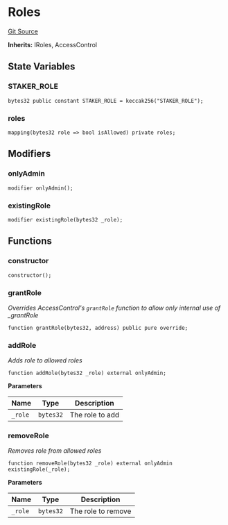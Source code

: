 # Roles
[Git Source](https://github.com/Aharonla/Eoracle-assignment/blob/7db76df3801c3532d6529fee9d7faf2bcd647e83/src/Roles.sol)

**Inherits:**
IRoles, AccessControl


## State Variables
### STAKER_ROLE

```solidity
bytes32 public constant STAKER_ROLE = keccak256("STAKER_ROLE");
```


### roles

```solidity
mapping(bytes32 role => bool isAllowed) private roles;
```

## Modifiers

### onlyAdmin


```solidity
modifier onlyAdmin();
```

### existingRole


```solidity
modifier existingRole(bytes32 _role);
```

## Functions

### constructor


```solidity
constructor();
```

### grantRole

*Overrides AccessControl's `grantRole` function to allow only internal use of _grantRole*


```solidity
function grantRole(bytes32, address) public pure override;
```

### addRole

*Adds role to allowed roles*


```solidity
function addRole(bytes32 _role) external onlyAdmin;
```
**Parameters**

|Name|Type|Description|
|----|----|-----------|
|`_role`|`bytes32`|The role to add|


### removeRole

*Removes role from allowed roles*


```solidity
function removeRole(bytes32 _role) external onlyAdmin existingRole(_role);
```
**Parameters**

|Name|Type|Description|
|----|----|-----------|
|`_role`|`bytes32`|The role to remove|



